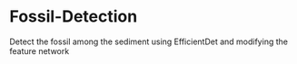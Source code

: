 # Fossil-Detection
Detect the fossil among the sediment using EfficientDet and modifying the feature network
